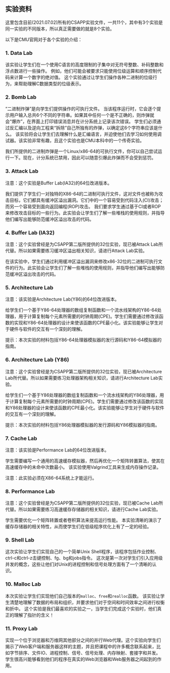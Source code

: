 ## 实验资料

这里包含目前(2021.07.02)所有的CSAPP实验文件，一共11个，其中有3个实验是同一实验的不同版本，所以真正需要做的就是8个实验。

以下是CMU官网对于各个实验的介绍：

### 1. Data Lab

该实验让学生们在一个使用C语言的高度限制的子集中对无符号整数、补码整数和浮点数进行一些操作。
例如，他们可能会被要求只能使用位级运算和顺序控制代码来计算一个数字的绝对值。
这个实验通过让学生们操作各种二进制的位级行为，来帮助理解C数据类型的位级表示。

### 2. Bomb Lab

“二进制炸弹”是向学生们提供操作的可执行文件。
当该程序运行时，它会逐个提示用户输入总共6个不同的字符串。如果其中任何一个是不正确的，则炸弹就会“爆炸”，在界面上打印错误消息并在计分系统上记录该次错误。
学生们必须通过反汇编以及逆向工程来“拆除”自己所独有的炸弹，以确定这6个字符串应该是什么。
该实验将会让学生们去理解什么是汇编语言，并迫使他们去学习如何使用调试器。该实验非常有趣，且这个实验也是CMU本科中的一个传奇实验。

我们所提供的二进制炸弹是一个Linux/x86-64的可执行文件，你可以自己尝试运行一下。现在，计分系统已禁用，因此可以随意引爆此炸弹而不会受到惩罚。

### 3. Attack Lab

注意：这个实验是Buffer Lab(IA32)的64位改进版本。

我们提供了学生们一对独特的X86-64的二进制可执行文件，这对文件也被称为攻击目标，它们都具有缓冲区溢出漏洞。它们中的一个容易受到代码注入(CI)攻击；而另一个容易受到面向返回编程(ROP)攻击。 
我们要求学生通过基于CI或者ROP来修改攻击目标的一些行为。此实验会让学生们了解一些堆栈的使用规则，并指导他们编写出能够防范缓冲区溢出攻击的代码。

### 4. Buffer Lab (IA32)

注意：这个实验曾经是为CSAPP第二版所提供的32位实验，现已被Attack Lab所代替。所以如果需要练习缓冲区溢出相关知识，请进行Attack Lab实验。

在该实验中，学生们通过利用缓冲区溢出漏洞来修改x86-32位的二进制可执行文件的行为。此实验会让学生们了解一些堆栈的使用规则，并指导他们编写出能够防范缓冲区溢出攻击的代码。

### 5. Architecture Lab

注意：该实验是Architecture Lab(Y86)的64位改进版本。

给学生们一个基于Y86-64处理器的数组复制函数和一个流水线架构的Y86-64处理器，用于计算复制每个元素所需要的时钟周期(CPE)。学生们需要通过修改该函数的实现和Y86-64处理器的设计来使该函数的CPE最小化。该实验能够让学生对于硬件与软件的交互有一个深刻的理解。

提示：本次实验的材料包括Y86-64处理器模拟器的发行源码和Y86-64模拟器的指南。

### 6. Architecture Lab (Y86)

注意：这个实验曾经是为CSAPP第二版所提供的32位实验，现已被Architecture Lab所代替。所以如果需要练习处理器架构相关知识，请进行Architecture Lab实验。

给学生们一个基于Y86处理器的数组复制函数和一个流水线架构的Y86处理器，用于计算复制每个元素所需要的时钟周期(CPE)。学生们需要通过修改该函数的实现和Y86处理器的设计来使该函数的CPE最小化。该实验能够让学生对于硬件与软件的交互有一个深刻的理解。

提示：本次实验的材料包括Y86处理器模拟器的发行源码和Y86模拟器的指南。

### 7. Cache Lab

注意：该实验是Performance Lab的64位改进版本。

学生需要编写一个通用的高速缓存模拟器，然后再优化一个矩阵转置算法，使其在高速缓存中的未命中次数最小。
该实验使用Valgrind工具来生成内存操作记录。

注意：此实验必须在X86-64系统上才能运行。

### 8. Performance Lab

注意：这个实验曾经是为CSAPP第二版所提供的32位实验，现已被Cache Lab所代替。所以如果需要练习高速缓存存储器的相关知识，请进行Cache Lab实验。

学生需要优化一个矩阵转置或者卷积算法来提高运行性能。
本实验清晰的演示了缓存存储器的相关特性，从而使学生们在低级程序优化上有了一定的经验。

### 9. Shell Lab

这次实验让学生们实现自己的一个简单Unix Shell程序，该程序包括作业控制、ctrl-c和ctrl-z击键控制、fg、bg和jobs指令。
这次是第一次对学生们引入应用级并发的概念，这些让他们对Unix的进程控制和信号处理方面有了一个清晰的认识。

### 10. Malloc Lab

本次实验让学生们实现他们自己版本的`malloc`、`free`和`realloc`函数。
该实验让学生清楚地理解了数据的布局和组织，并要求他们对于空间和时间效率之间进行权衡和折中。
这个实验是我们最喜欢的实验之一，当学生们完成这个实验时，他们真正的理解了指针的含义！

### 11. Proxy Lab

实现一个位于浏览器和万维网其他部分之间的并行Web代理。这个实验向学生们揭示了Web客户端和服务器这样的主题，并且把课程中的许多概念联系起来，比如字节排序、文件IO、进程控制、信号、信号处理、内存映射、套接字和并发。学生很高兴能够看到他们的程序在真实的Web浏览器和Web服务器之间起到的作用。